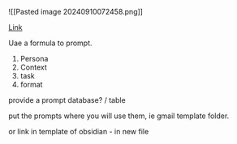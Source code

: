 ![[Pasted image 20240910072458.png]]

[Link](https://www.youtube.com/watch?v=jC4v5AS4RIM)

Uae a formula to prompt.

1) Persona
2) Context
3) task
4) format

provide a prompt database? / table

put the prompts where you will use them, ie gmail template folder.

or link in  template of obsidian - in new file